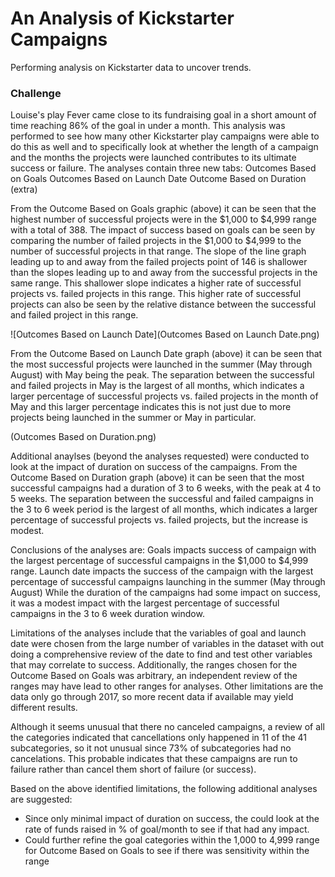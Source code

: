 # An Analysis of Kickstarter Campaigns
Performing analysis on Kickstarter data to uncover trends.

### Challenge

Louise's play Fever came close to its fundraising goal in a short amount of time reaching 86% of the goal in under a month. This analysis was performed to see how many other Kickstarter play campaigns were able to do this as well and to specifically look at whether the length of a campaign and the months the projects were launched contributes to its ultimate success or failure. The analyses contain three new tabs:
    Outcomes Based on Goals
    Outcomes Based on Launch Date 
    Outcome Based on Duration (extra)
   

     
From the Outcome Based on Goals graphic (above) it can be seen that the highest number of successful projects were in the $1,000 to $4,999 range with a total of 388. The impact of success based on goals can be seen by comparing the number of failed projects in the $1,000 to $4,999 to the number of successful projects in that range. The slope of the line graph leading up to and away from the failed projects point of 146 is shallower than the slopes leading up to and away from the successful projects in the same range. This shallower slope indicates a higher rate of successful projects vs. failed projects in this range. This higher rate of successful projects can also be seen by the relative distance between the successful and failed project in this range.
    
 ![Outcomes Based on Launch Date](Outcomes Based on Launch Date.png)
    
From the Outcome Based on Launch Date graph (above) it can be seen that the most successful projects were launched in the summer (May through August) with May being the peak. The separation between the successful and failed projects in May is the largest of all months, which indicates a larger percentage of successful projects vs. failed projects in the month of May and this larger percentage indicates this is not just due to more projects being launched in the summer or May in particular. 

(Outcomes Based on Duration.png)

Additional anaylses (beyond the analyses requested) were conducted to look at the impact of duration on success of the campaigns. From the Outcome Based on Duration graph (above) it can be seen that the most successful campaigns had a duration of 3 to 6 weeks, with the peak at 4 to 5 weeks. The separation between the successful and failed campaigns in the 3 to 6 week period is the largest of all months, which indicates a larger percentage of successful projects vs. failed projects, but the increase is modest.

Conclusions of the analyses are:
Goals impacts success of campaign with the largest percentage of successful campaigns in the $1,000 to $4,999 range.
Launch date impacts the success of the campaign with the largest percentage of successful campaigns launching in the summer (May through August)
While the duration of the campaigns had some impact on success, it was a modest impact with the largest percentage of successful campaigns in the 3 to 6 week duration window.

 
Limitations of the analyses include that the variables of goal and launch date were chosen from the large number of variables in the dataset with out doing a comprehensive review of the date to find and test other variables that may correlate to success.  Additionally, the ranges chosen for the Outcome Based on Goals was arbitrary, an independent review of the ranges may have lead to other ranges for analyses. Other limitations are the data only go through 2017, so more recent data if available may yield different results.  

Although it seems unusual that there no canceled campaigns, a review of all the categories indicated that cancellations only happened in 11 of the 41 subcategories, so it not unusual since  73% of subcategories had no cancelations. This probable indicates that these campaigns are run to failure rather than cancel them short of failure (or success).

Based on the above identified limitations, the following additional analyses are suggested:
   - Since only minimal impact of duration on success, the could look at the rate of funds raised in % of goal/month to see if that had any impact.
   - Could further refine the goal categories within the 1,000 to 4,999 range for Outcome Based on Goals to see if there was sensitivity within the range
